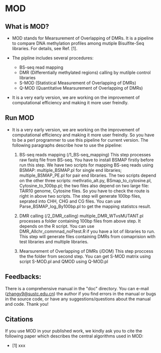 # MOD

## What is MOD?

* MOD stands for Mearsurement of Overlapping of DMRs. It is a pipeline to compare DNA methylation profiles among mutiple Bisulfite-Seq libraries. For details, see Ref. [1].

* The pipline includes several procedures:
   * BS-seq read mapping
   * DMR (Differentially methylated regions) calling by mutilple control libraries
   * S-MOD (Statistical Measurement of Overlapping of DMRs)
   * Q-MOD (Quantitative Mearsurement of Overlapping of DMRs)
   
* It is a very early version, we are working on the improvement of computational efficiency and making it more user freindly. 

## Run MOD

* It is a very early version, we are working on the improvement of computational efficiency and making it more user freindly. So you have to be a perl programmer to use this pipeline for current version.
The following paragraphs describe how to use the pipeline:

   1. BS-seq reads mapping (/1_BS-seq_mapping)
	This step processes raw fastq file from BS-seq. You have to install BSMAP firstly before run this step. 
	We have two scripts for mapping BS-seq reads using BSMAP:
	multiple_BSMAP.pl for single end libraries; multiple_BSMAP_PE.pl for pair end libraries. 
	The two scripts depend on the other three scripts:  methratio_alt.py, BSmap_to_cytosine.pl, Cytosine_to_100bp.pl; the two files also depend on two large file: TAIR10 genome, Cytosine files. So you have to check the route is right in above two scripts. 
	The step will generate 100bp files, seprated into CHH, CHG and CG files. You can use Parse_BSMAP_log_By100bp.pl to get the mapping statistcs result. 
		
   2. DMR calling (/2_DMR_calling)
	multiple_DMR_WTvsMUTANT.pl  processes a folder containing 100bp files from above step. It depends on the R script. You can use DMR_Allchr_commnad_noFtest.R if you have a lot of libraries to run. 
	This step will generate files containing DMRs from comaprision with test libraries and multiple libraries. 
	
    3. Mearsurement of Overlapping of DMRs (/DOM)
  This step proccess the the folder from second step. You can get S-MOD matrix using script S-MOD.pl and QMOD using Q-MOD.pl

## Feedbacks:

There is a comprehensive manual in the "doc" directory. You can e-mail (zhangy9@sustc.edu.cn) the author if you find errors in the manual or bugs in the source code, or have any suggestions/questions about the manual and code. Thank you!

## Citations

If you use MOD in your published work, we kindly ask you to cite the following paper which describes the central algorithms used in MOD:
* [1] xxx


